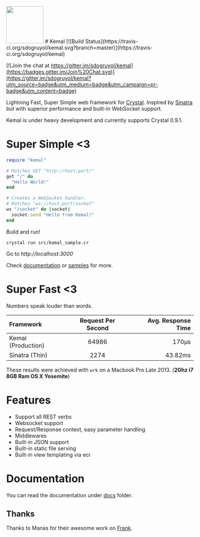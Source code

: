 <img src="https://avatars3.githubusercontent.com/u/15321198?v=3&s=200" width="100" height="100" />
# Kemal [![Build Status](https://travis-ci.org/sdogruyol/kemal.svg?branch=master)](https://travis-ci.org/sdogruyol/kemal)

[![Join the chat at https://gitter.im/sdogruyol/kemal](https://badges.gitter.im/Join%20Chat.svg)](https://gitter.im/sdogruyol/kemal?utm_source=badge&utm_medium=badge&utm_campaign=pr-badge&utm_content=badge)

Lightning Fast, Super Simple web framework for [Crystal](http://www.crystal-lang.org).
Inspired by [Sinatra](http://www.sinatrarb.com/) but with superior performance and built-in WebSocket support.

Kemal is under heavy development and currently supports Crystal 0.9.1.

# Super Simple <3

```ruby
require "kemal"

# Matches GET "http://host:port/"
get "/" do
  "Hello World!"
end

# Creates a WebSocket handler.
# Matches "ws://host:port/socket"
ws "/socket" do |socket|
  socket.send "Hello from Kemal!"
end
```

Build and run!

```
crystal run src/kemal_sample.cr
```
Go to *http://localhost:3000*

Check [documentation](https://serdardogruyol.com/kemal) or [samples](https://github.com/sdogruyol/kemal/tree/master/samples) for more.

# Super Fast <3

Numbers speak louder than words.

| Framework | Request Per Second  | Avg. Response Time |
| :------------ |:---------------:| -----:|
| Kemal (Production)    | 64986 | 170μs  |
| Sinatra (Thin)     | 2274        |   43.82ms |


These results were achieved with ```wrk``` on a Macbook Pro Late 2013. (**2Ghz i7 8GB Ram OS X Yosemite**)

# Features

- Support all REST verbs
- Websocket support
- Request/Response context, easy parameter handling
- Middlewares
- Built-in JSON support
- Built-in static file serving
- Built-in view templating via ecr

# Documentation

You can read the documentation under [docs](https://github.com/sdogruyol/kemal/tree/master/docs) folder.

## Thanks

Thanks to Manas for their awesome work on [Frank](https://github.com/manastech/frank).
